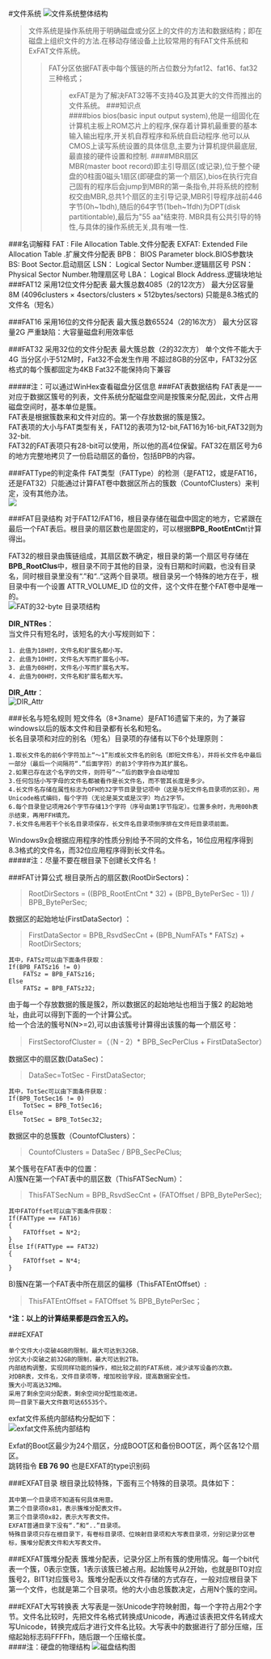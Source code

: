 #文件系统
![文件系统整体结构](http://i.imgur.com/sYHeMSU.png)  
> 文件系统是操作系统用于明确磁盘或分区上的文件的方法和数据结构；即在磁盘上组织文件的方法.在移动存储设备上比较常用的有FAT文件系统和ExFAT文件系统。  
>>  FAT分区依据FAT表中每个簇链的所占位数分为fat12、fat16、fat32三种格式；  
>>> exFAT是为了解决FAT32等不支持4G及其更大的文件而推出的文件系统。
###知识点  
####bios
	bios(basic input output system),他是一组固化在计算机主板上ROM芯片上的程序,保存着计算机最重要的基本输入输出程序,开关机自荐程序和系统自启动程序.他可以从CMOS上读写系统设置的具体信息,主要为计算机提供最底层,最直接的硬件设置和控制.
####MBR扇区  
	MBR(master boot record)即主引导扇区(或记录),位于整个硬盘的0柱面0磁头1扇区(即硬盘的第一个扇区),bios在执行完自己固有的程序后会jump到MBR的第一条指令,并将系统的控制权交由MBR,总共1个扇区的主引导记录,MBR引导程序战前446字节(0h~1bdh),随后的64字节(1beh~1fdh)为DPT(disk partitiontable),最后为"55 aa"结束符.
	MBR具有公共引导的特性,与具体的操作系统无关,具有唯一性.  

###名词解释
	FAT :   File Allocation Table.文件分配表
    EXFAT:  Extended File Allocation Table .扩展文件分配表
    BPB：   BIOS Parameter block.BIOS参数块
    BS:     Boot Sector.启动扇区
    LSN：   Logical Sector Number.逻辑扇区号
    PSN：   Physical Sector Number.物理扇区号
    LBA：   Logical Block Address.逻辑块地址
###FAT12
	采用12位文件分配表
	最大簇总数4085（2的12次方）
	最大分区容量8M (4096clusters × 4sectors/clusters × 512bytes/sectors)
	只能是8.3格式的文件名（短名）

###FAT16
	采用16位的文件分配表
	最大簇总数65524（2的16次方）
	最大分区容量2G
	严重缺陷：大容量磁盘利用效率低

###FAT32
	采用32位的文件分配表
	最大簇总数（2的32次方）
	单个文件不能大于4G
	当分区小于512M时，Fat32不会发生作用
	不超过8GB的分区中，FAT32分区格式的每个簇都固定为4KB
	Fat32不能保持向下兼容

#####注：可以通过WinHex查看磁盘分区信息
###FAT表数据结构
FAT表是一一对应于数据区簇号的列表，文件系统分配磁盘空间是按簇来分配,因此，文件占用磁盘空间时，基本单位是簇。  
FAT表是根据簇数来和文件对应的。第一个存放数据的簇是簇2。  
FAT表项的大小与FAT类型有关，FAT12的表项为12-bit,FAT16为16-bit,FAT32则为32-bit.  
FAT32的FAT表项只有28-bit可以使用，所以他的高4位保留。FAT32在扇区号为6的地方完整地拷贝了一份启动扇区的备份，包括BPB的内容。  

###FATType的判定条件
FAT类型（FATType）的检测（是FAT12，或是FAT16，还是FAT32）只能通过计算FAT卷中数据区所占的簇数（CountofClusters）来判定，没有其他办法。  
![](http://i.imgur.com/vsK8Eha.png)

###FAT目录结构
对于FAT12/FAT16，根目录存储在磁盘中固定的地方，它紧跟在最后一个FAT表后。根目录的扇区数也是固定的，可以根据**BPB_RootEntCn**t计算得出。  

FAT32的根目录由簇链组成，其扇区数不确定，根目录的第一个扇区号存储在**BPB_RootClus**中，根目录不同于其他的目录，没有日期和时间戳，也没有目录名，同时根目录里没有“.”和“..”这两个目录项。根目录另一个特殊的地方在于，根目录中有一个设置 ATTR_VOLUME_ID 位的文件，这个文件在整个FAT卷中是唯一的。  
![FAT的32-byte 目录项结构](http://i.imgur.com/fvgsOVG.png)    

**DIR_NTRes**：  
当文件只有短名时，该短名的大小写规则如下：

	1. 此值为18H时，文件名和扩展名都小写。
	2. 此值为10H时，文件名大写而扩展名小写。
	3. 此值为08H时，文件名小写而扩展名大写。
	4. 此值为00H时，文件名和扩展名都大写。
**DIR_Attr**：  
![DIR_Attr](http://i.imgur.com/LTZnqMs.png)  


###长名与短名规则
短文件名（8+3name）是FAT16遗留下来的，为了兼容windows以后的版本文件和目录都有长名和短名。  
长名目录项和对应的别名（短名）目录项的存储有以下6个处理原则：  

	1.取长文件名的前6个字符加上“～1”形成长文件名的别名（即短文件名），并将长文件名中最后一部分（最后一个间隔符“.”后面字符）的前3个字符作为其扩展名。  
	2.如果已存在这个名字的文件，则符号“～”后的数字会自动增加  
	3.任何包括小写字母的文件名都被看作是长文件名，而不管其长度是多少。  
	4.长文件名存储在属性标志为OFH的32字节目录登记项中（这是与短文件名目录项的区别）。用Unicode格式编码，每个字符（无论是英文或是汉字）均占2字节。  
	6.每个目录登记项用26个字节存储13个字符（序号由第1字节指定）。位置多余时，先用00h表示结束，再用FFH填充。  
	7.长文件名用若干个长名目录项保存，长文件名目录项倒序排在文件短目录项前面。  
Windows9x会根据应用程序的性质分别给予不同的文件名，16位应用程序得到8.3格式的文件名，而32位应用程序得到长文件名。  
#####注：尽量不要在根目录下创建长文件名！

###FAT计算公式
根目录所占的扇区数(RootDirSectors)：  
> RootDirSectors = ((BPB_RootEntCnt * 32) + (BPB_BytePerSec - 1)) / BPB_BytePerSec;  

数据区的起始地址(FirstDataSector) ：  
> FirstDataSector = BPB_RsvdSecCnt + (BPB_NumFATs * FATSz) + RootDirSectors;  

	其中，FATSz可以由下面条件获取：  
	If(BPB_FATSz16 != 0)  
		FATSz = BPB_FATSz16;  
	Else  
		FATSz = BPB_FATSz32;  

由于每一个存放数据的簇是簇2，所以数据区的起始地址也相当于簇2 的起始地址，由此可以得到下面的一个计算公式。  
给一个合法的簇号N(N>=2),可以由该簇号计算得出该簇的每一个扇区号：  
> FirstSectorofCluster =（（N - 2）* BPB_SecPerClus + FirstDataSector）  

数据区中的扇区数(DataSec)：  
> DataSec=TotSec - FirstDataSector;  

	其中，TotSec可以由下面条件获取：
	If(BPB_TotSec16 != 0)
		TotSec = BPB_TotSec16;
	Else
		TotSec = BPB_TotSec32;

数据区中的总簇数（CountofClusters）：  
> CountofClusters = DataSec / BPB_SecPeClus;  

某个簇号在FAT表中的位置：  
A)簇N在第一个FAT表中的扇区数（ThisFATSecNum）：  
> ThisFATSecNum = BPB_RsvdSecCnt + (FATOffset / BPB_BytePerSec);  

	其中FATOffset可以由下面条件获取：
	If(FATType == FAT16)
	{
		FATOffset = N*2;
	}
	Else If(FATType == FAT32)
	{
	 	FATOffset = N*4;
	}
B)簇N在第一个FAT表中所在扇区的偏移（ThisFATEntOffset）:  
> ThisFATEntOffset = FATOffset % BPB_BytePerSec；  

***注：以上的计算结果都是四舍五入的。**

###EXFAT

	单个文件大小突破4GB的限制，最大可达到32GB、
	分区大小突破之前32GB的限制，最大可达到2TB。
	内部结构调整，实现同样功能的操作，相比较之前的FAT系统，减少读写设备的次数。
	对DBR表，文件名，文件目录项等，增加校验字段，提高数据安全性。
	簇大小可高达32MB。
	采用了剩余空间分配表，剩余空间分配性能改进。
	同一目录下最大文件数可达65535个。
exfat文件系统内部结构分配如下：  
![exfat文件系统内部结构](http://i.imgur.com/a3DZO4b.png)  

Exfat的Boot区最少为24个扇区，分成BOOT区和备份BOOT区，两个区各12个扇区。  
跳转指令 **EB 76 90** 也是EXFAT的type识别码  

###EXFAT目录
根目录比较特殊，下面有三个特殊的目录项。具体如下： 

	其中第一个目录项不知道有何具体用意。
	第二个目录项0x81，表示簇堆分配表文件。
	第三个目录项0x82，表示大写表文件。
	EXFAT普通目录下没有“.”和“..”目录项。
	特殊目录项只存在根目录下，有卷标目录项、位映射目录项和大写表目录项，分别记录分区卷标，簇堆分配表文件和大写表文件。

###EXFAT簇堆分配表
簇堆分配表，记录分区上所有簇的使用情况。每一个bit代表一个簇，0表示空簇，1表示该簇已被占用。起始簇号从2开始，也就是BIT0对应簇号2，BIT1对应簇号3。簇堆分配表以文件存储的方式存在，一般对应根目录下第一个文件，也就是第二个目录项。他的大小由总簇数决定，占用N个簇的空间。   

###EXFAT大写转换表
大写表是一张Unicode字符映射图，每一个字符占用2个字节。文件名比较时，先把文件名格式转换成Unicode，再通过该表把文件名转成大写Unicode，转换完成后才进行文件名比较。大写表中的数据进行了部分压缩，压缩起始标志码FFFFh，随后跟一个压缩长度。  
####注：硬盘的物理结构
![磁盘结构图](http://i.imgur.com/rvDJodx.png)  

